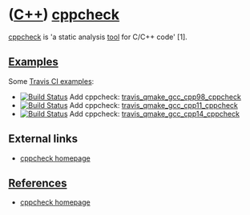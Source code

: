 # ([C++](Cpp.md)) [cppcheck](CppCppcheck.md)

[cppcheck](CppCppcheck.md) is 'a static analysis [tool](CppTool.md) for C/C++ code' [1].

## [Examples](CppExample.md)

Some [Travis CI examples](CppTravisCi.md):

 * [![Build Status](https://travis-ci.com/richelbilderbeek/travis_qmake_gcc_cpp98_cppcheck.svg?branch=master)](https://travis-ci.com/richelbilderbeek/travis_qmake_gcc_cpp98_cppcheck) Add cppcheck: [travis_qmake_gcc_cpp98_cppcheck](https://github.com/richelbilderbeek/travis_qmake_gcc_cpp98_cppcheck)
 * [![Build Status](https://travis-ci.com/richelbilderbeek/travis_qmake_gcc_cpp11_cppcheck.svg?branch=master)](https://travis-ci.com/richelbilderbeek/travis_qmake_gcc_cpp11_cppcheck) Add cppcheck: [travis_qmake_gcc_cpp11_cppcheck](https://github.com/richelbilderbeek/travis_qmake_gcc_cpp11_cppcheck)
 * [![Build Status](https://travis-ci.com/richelbilderbeek/travis_qmake_gcc_cpp14_cppcheck.svg?branch=master)](https://travis-ci.com/richelbilderbeek/travis_qmake_gcc_cpp14_cppcheck) Add cppcheck: [travis_qmake_gcc_cpp14_cppcheck](https://github.com/richelbilderbeek/travis_qmake_gcc_cpp14_cppcheck)

## External links

 * [cppcheck homepage](http://cppcheck.sourceforge.net/)

## [References](CppReferences.md)

 * [cppcheck homepage](http://cppcheck.sourceforge.net/)
